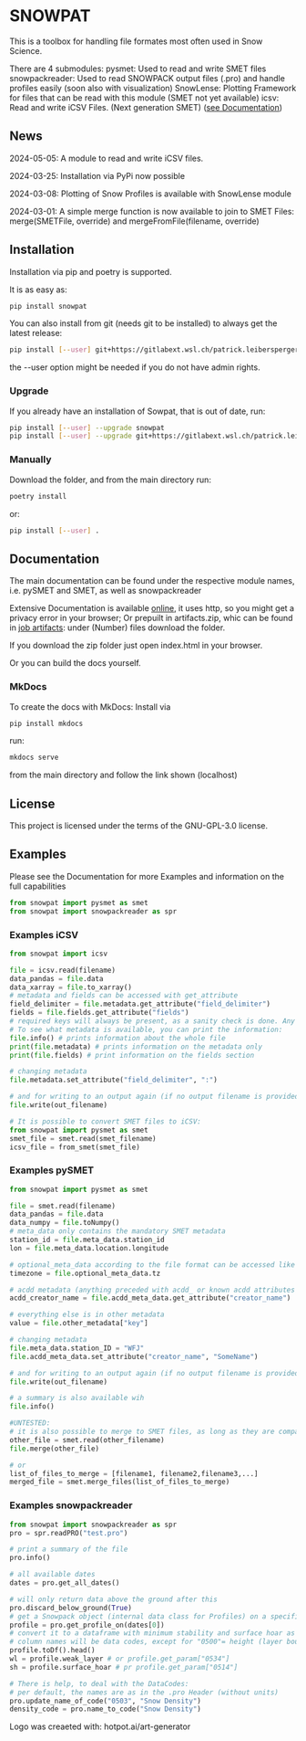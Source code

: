 # SNOWPAT

This is a toolbox for handling file formates most often used in Snow Science.

There are 4 submodules:
pysmet: Used to read and write SMET files
snowpackreader: Used to read SNOWPACK output files (.pro) and handle profiles easily (soon also with visualization)
SnowLense: Plotting Framework for files that can be read with this module (SMET not yet available)
icsv: Read and write iCSV Files. (Next generation SMET)
([see Documentation](http://patrick.leibersperger.gitlab-pages.wsl.ch/snowpat))

## News

2024-05-05: A module to read and write iCSV files.

2024-03-25: Installation via PyPi now possible

2024-03-08: Plotting of Snow Profiles is available with SnowLense module

2024-03-01: A simple merge function is now available to join to SMET Files: merge(SMETFile, override) and mergeFromFile(filename, override)

## Installation

Installation via pip and poetry is supported. 

It is as easy as:

```bash
pip install snowpat
```

You can also install from git (needs git to be installed) to always get the latest release:

```bash
pip install [--user] git+https://gitlabext.wsl.ch/patrick.leibersperger/snowpat.git
```

the --user option might be needed if you do not have admin rights.

### Upgrade

If you already have an installation of Sowpat, that is out of date, run:

```bash
pip install [--user] --upgrade snowpat
pip install [--user] --upgrade git+https://gitlabext.wsl.ch/patrick.leibersperger/snowpat.git
```

### Manually

Download the folder, and from the main directory run:

```bash
poetry install
```

or:

```bash
pip install [--user] .
```

## Documentation

The main documentation can be found under the respective module names, i.e. pySMET and SMET, as well as snowpackreader

Extensive Documentation is available [online](http://patrick.leibersperger.gitlab-pages.wsl.ch/snowpat), it uses http, so you might get a privacy error in your browser;
Or prepuilt in artifacts.zip, whic can be found in [job artifacts](https://gitlabext.wsl.ch/patrick.leibersperger/snowpat/-/artifacts): under (Number) files download the folder.

If you download the zip folder just open index.html in your browser.

Or you can build the docs yourself.

### MkDocs

To create the docs with MkDocs:
Install via

```bash
pip install mkdocs
```

run:

```bash
mkdocs serve
```

from the main directory and follow the link shown (localhost)


## License

This project is licensed under the terms of the GNU-GPL-3.0 license.

## Examples

Please see the Documentation for more Examples and information on the full capabilities

```python
from snowpat import pysmet as smet
from snowpat import snowpackreader as spr
```

### Examples iCSV

```python
from snowpat import icsv

file = icsv.read(filename)
data_pandas = file.data
data_xarray = file.to_xarray()
# metadata and fields can be accessed with get_attribute
field_delimiter = file.metadata.get_attribute("field_delimiter")
fields = file.fields.get_attribute("fields")
# required keys will always be present, as a sanity check is done. Any other might return None if it is not available.
# To see what metadata is available, you can print the information:
file.info() # prints information about the whole file
print(file.metadata) # prints information on the metadata only
print(file.fields) # print information on the fields section

# changing metadata
file.metadata.set_attribute("field_delimiter", ":")

# and for writing to an output again (if no output filename is provided, the given filename is used with an out flag):
file.write(out_filename)

# It is possible to convert SMET files to iCSV:
from snowpat import pysmet as smet
smet_file = smet.read(smet_filename)
icsv_file = from_smet(smet_file)
```

### Examples pySMET

```python
from snowpat import pysmet as smet

file = smet.read(filename)
data_pandas = file.data
data_numpy = file.toNumpy()
# meta_data only contains the mandatory SMET metadata
station_id = file.meta_data.station_id
lon = file.meta_data.location.longitude

# optional_meta_data according to the file format can be accessed like this:
timezone = file.optional_meta_data.tz

# acdd metadata (anything preceded with acdd_ or known acdd attributes are stored in acdd metadata)
acdd_creator_name = file.acdd_meta_data.get_attribute("creator_name")

# everything else is in other metadata
value = file.other_metadata["key"]

# changing metadata
file.meta_data.station_ID = "WFJ"
file.acdd_meta_data.set_attribute("creator_name", "SomeName")

# and for writing to an output again (if no output filename is provided, the given filename is used with an out flag):
file.write(out_filename)

# a summary is also available wih
file.info()

#UNTESTED:
# it is also possible to merge to SMET files, as long as they are compatible (metadata and fields)
other_file = smet.read(other_filename)
file.merge(other_file)

# or
list_of_files_to_merge = [filename1, filename2,filename3,...]
merged_file = smet.merge_files(list_of_files_to_merge)
```

### Examples snowpackreader

```python
from snowpat import snowpackreader as spr
pro = spr.readPRO("test.pro")

# print a summary of the file
pro.info()

# all available dates
dates = pro.get_all_dates()

# will only return data above the ground after this
pro.discard_below_ground(True)
# get a Snowpack object (internal data class for Profiles) on a specific date
profile = pro.get_profile_on(dates[0])
# convert it to a dataframe with minimum stability and surface hoar as metadata
# column names will be data codes, except for "0500"= height (layer boundaries)-> 2 columns: layer middle and layer thickness
profile.toDf().head()
wl = profile.weak_layer # or profile.get_param["0534"]
sh = profile.surface_hoar # pr profile.get_param["0514"]

# There is help, to deal with the DataCodes:
# per default, the names are as in the .pro Header (without units)
pro.update_name_of_code("0503", "Snow Density")
density_code = pro.name_to_code("Snow Density")


```

Logo was creaeted with: hotpot.ai/art-generator